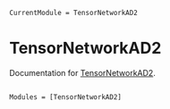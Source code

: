 ```@meta
CurrentModule = TensorNetworkAD2
```

# TensorNetworkAD2

Documentation for [TensorNetworkAD2](https://github.com/YidaiZhang/TensorNetworkAD2.jl).

```@index
```

```@autodocs
Modules = [TensorNetworkAD2]
```
